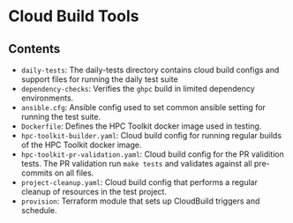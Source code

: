 # Cloud Build Tools

## Contents

* `daily-tests`: The daily-tests directory contains cloud build configs and
  support files for running the daily test suite
* `dependency-checks`: Verifies the `ghpc` build in limited dependency
  environments.
* `ansible.cfg`: Ansible config used to set common ansible setting for running
  the test suite.
* `Dockerfile`: Defines the HPC Toolkit docker image used in testing.
* `hpc-toolkit-builder.yaml`: Cloud build config for running regular builds of
  the HPC Toolkit docker image.
* `hpc-toolkit-pr-validation.yaml`: Cloud build config for the PR validition
  tests. The PR validation run `make tests` and validates against all
  pre-commits on all files.
* `project-cleanup.yaml`: Cloud build config that performs a regular cleanup of
  resources in the test project.
* `provision`: Terraform module that sets up CloudBuild triggers and schedule.
